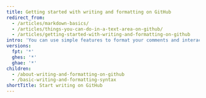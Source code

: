 ```yaml
---
title: Getting started with writing and formatting on GitHub
redirect_from:
  - /articles/markdown-basics/
  - /articles/things-you-can-do-in-a-text-area-on-github/
  - /articles/getting-started-with-writing-and-formatting-on-github
intro: 'You can use simple features to format your comments and interact with others in issues, pull requests, and wikis on GitHub.'
versions:
  fpt: '*'
  ghes: '*'
  ghae: '*'
children:
  - /about-writing-and-formatting-on-github
  - /basic-writing-and-formatting-syntax
shortTitle: Start writing on GitHub
---
```


